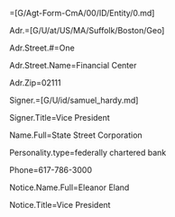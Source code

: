 =[G/Agt-Form-CmA/00/ID/Entity/0.md]

Adr.=[G/U/at/US/MA/Suffolk/Boston/Geo]

Adr.Street.#=One

Adr.Street.Name=Financial Center

Adr.Zip=02111

Signer.=[G/U/id/samuel_hardy.md]

Signer.Title=Vice President

Name.Full=State Street Corporation

Personality.type=federally chartered bank

Phone=617-786-3000

Notice.Name.Full=Eleanor Eland

Notice.Title=Vice President
